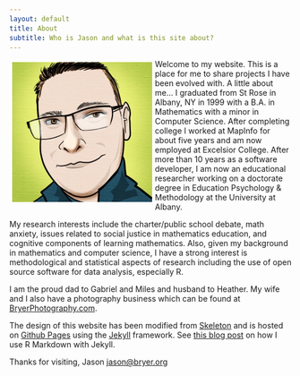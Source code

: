 ```yaml
---
layout: default
title: About
subtitle: Who is Jason and what is this site about?
---
```


<!--img src='/images/me.gif' align='left' style="padding:5px;"-->

<img src='/images/ff_jason.jpg' width='250' height='250' align='left' style='padding:5px'>

Welcome to my website. This is a place for me to share projects I have been evolved with. A little about me… I graduated from St Rose in Albany, NY in 1999 with a B.A. in Mathematics with a minor in Computer Science. After completing college I worked at MapInfo for about five years and am now employed at Excelsior College. After more than 10 years as a software developer, I am now an educational researcher working on a doctorate degree in Education Psychology & Methodology at the University at Albany.

My research interests include the charter/public school debate, math anxiety, issues related to social justice in mathematics education, and cognitive components of learning mathematics. Also, given my background in mathematics and computer science, I have a strong interest is methodological and statistical aspects of research including the use of open source software for data analysis, especially R.

I am the proud dad to Gabriel and Miles and husband to Heather. My wife and I also have a photography business which can be found at [BryerPhotography.com](http://bryerphotography.com).

The design of this website has been modified from [Skeleton](http://www.getskeleton.com/) and is hosted on [Github Pages](http://pages.github.com) using the [Jekyll](https://github.com/mojombo/jekyll) framework. See [this blog post](/posts/2012-12-10/Markdown_Jekyll_R_for_Blogging.html) on how I use R Markdown with Jekyll.

Thanks for visiting, 
Jason
jason@bryer.org 
